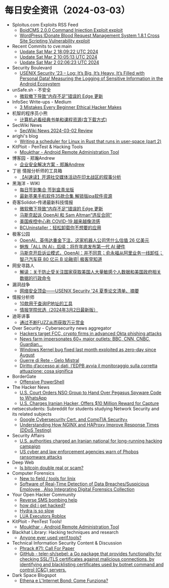 # 每日安全资讯（2024-03-03）

- Sploitus.com Exploits RSS Feed
  - [BoidCMS 2.0.0 Command Injection Exploit exploit](https://sploitus.com/exploit?id=1337DAY-ID-39387&utm_source=rss&utm_medium=rss)
  - [WordPress IDonate Blood Request Management System 1.8.1 Cross Site Scripting Vulnerability exploit](https://sploitus.com/exploit?id=1337DAY-ID-39386&utm_source=rss&utm_medium=rss)
- Recent Commits to cve:main
  - [Update Sat Mar  2 18:09:22 UTC 2024](https://github.com/trickest/cve/commit/03386dfcdee76a07bd82b4575fa70f9aadfdc66a)
  - [Update Sat Mar  2 10:05:13 UTC 2024](https://github.com/trickest/cve/commit/2375254da5502f9a19ee722c665dafea056ae104)
  - [Update Sat Mar  2 02:06:23 UTC 2024](https://github.com/trickest/cve/commit/cfed40b54a7f0928b6972cc1faadb01747893926)
- Security Boulevard
  - [USENIX Security ’23 – Log: It’s Big, It’s Heavy, It’s Filled with Personal Data! Measuring the Logging of Sensitive Information in the Android Ecosystem](https://securityboulevard.com/2024/03/usenix-security-23-log-its-big-its-heavy-its-filled-with-personal-data-measuring-the-logging-of-sensitive-information-in-the-android-ecosystem/)
- unSafe.sh - 不安全
  - [微软撤下导致“内存不足”错误的 Edge 更新](https://buaq.net/go-225668.html)
- InfoSec Write-ups - Medium
  - [3 Mistakes Every Beginner Ethical Hacker Makes](https://infosecwriteups.com/3-mistakes-every-beginner-ethical-hacker-makes-f86fa5ee96c9?source=rss----7b722bfd1b8d---4)
- 机智的程序员小熊
  - [计算机必看经典书单和课程资源(含下载方式)](https://coding3min.com/2433.html)
- SecWiki News
  - [SecWiki News 2024-03-02 Review](http://www.sec-wiki.com/?2024-03-02)
- arighi's blog
  - [Writing a scheduler for Linux in Rust that runs in user-space (part 2)](http://arighi.blogspot.com/2024/03/writing-scheduler-for-linux-in-rust.html)
- KitPloit - PenTest &amp; Hacking Tools
  - [Moukthar - Android Remote Administration Tool](http://www.kitploit.com/2024/02/moukthar-android-remote-administration.html)
- 博客园 - 郑瀚Andrew
  - [企业安全解决方案 - 郑瀚Andrew](https://www.cnblogs.com/LittleHann/p/18049380)
- 丁爸 情报分析师的工具箱
  - [【AI速读】开源社交媒体活动在印太战区的叙事分析](https://mp.weixin.qq.com/s?__biz=MzI2MTE0NTE3Mw==&mid=2651142446&idx=1&sn=f853c38654477e2cfa4d1af193a6b233&chksm=f1af4e14c6d8c702569d41ab72bb6b0b5f273d73a55f2fa36f2396ec34a763d7d3e9e04c5e61&scene=58&subscene=0#rd)
- 黑海洋 - WIKI
  - [每日签到集合 签到盒青龙版](https://blog.upx8.com/4087)
  - [最新苹果手机软件35款合集 解锁版ipa软件资源](https://blog.upx8.com/4086)
- 奇客Solidot–传递最新科技情报
  - [微软撤下导致“内存不足”错误的 Edge 更新](https://www.solidot.org/story?sid=77495)
  - [马斯克起诉 OpenAI 和 Sam Altman“违反合同”](https://www.solidot.org/story?sid=77494)
  - [美国疾控中心称 COVID-19 越来越像流感](https://www.solidot.org/story?sid=77493)
  - [BCUninstaller：轻松卸载你不想要的应用](https://www.solidot.org/story?sid=77492)
- 极客公园
  - [OpenAI、英伟达重金下注，这家机器人公司凭什么估值 26 亿美元](https://mp.weixin.qq.com/s?__biz=MTMwNDMwODQ0MQ==&mid=2653034755&idx=1&sn=d13110f2319510a4e56ad0d007b05b8e&chksm=7e5764b54920eda35533d15cb52a38716807b2b80cfcbbb2d37ae386fb2c8b73a7104bb476f4&scene=58&subscene=0#rd)
  - [魅族「ALL IN AI」后续：将在年底发布第一代 AI 硬件](https://mp.weixin.qq.com/s?__biz=MTMwNDMwODQ0MQ==&mid=2653034755&idx=2&sn=0fb4d596c6194db1b137f11212bc9a1e&chksm=7e5764b54920eda327d3b60674a5cc386a53f64ce5c749b18e09716db60cea77788a9197a047&scene=58&subscene=0#rd)
  - [马斯克开启诉讼模式，OpenAI：并不同意；俞永福从阿里业务一线卸任；智己汽车获 80 亿元 B 论融资| 极客早知道](https://mp.weixin.qq.com/s?__biz=MTMwNDMwODQ0MQ==&mid=2653034753&idx=1&sn=b5bc6956023112c64860889a4bd954cc&chksm=7e5764b74920eda12c39116aacfafc36f77bb09be5dea04de7197aa54d77bdf3a0dc8e69f8b7&scene=58&subscene=0#rd)
- 网安寻路人
  - [解读：关于防止受关注国家获取美国人大量敏感个人数据和美国政府相关数据的行政命令](https://mp.weixin.qq.com/s?__biz=MzIxODM0NDU4MQ==&mid=2247501574&idx=1&sn=821c1bc255ec02d82c079c8cff608724&chksm=97e97aeca09ef3faff5ffe22f013203647b905c8bc5992e1ffcbdce553cd1932407893c3aa15&scene=58&subscene=0#rd)
- 漏洞战争
  - [网络安全顶会——USENIX Security '24 夏季论文清单、摘要](https://mp.weixin.qq.com/s?__biz=MzU0MzgzNTU0Mw==&mid=2247485196&idx=1&sn=bfcf700a390f4e624e2958994865debf&chksm=fb0413f4cc739ae2ce69c06a81385eefef3d71574f82c2491ea3fafc0406203fcc7428ba9979&scene=58&subscene=0#rd)
- 情报分析师
  - [10款用于查询IP地址的工具](https://mp.weixin.qq.com/s?__biz=MzA3Mjc1MTkwOA==&mid=2650546504&idx=1&sn=33db490676047a77505ba2ead20b2b1c&chksm=87110f03b06686159fff5e29cc95905f8a345e551fa387c182481ef4e1f01e549aaafcbfcda5&scene=58&subscene=0#rd)
  - [情报学院优选（2024年3月2日最新版）](https://mp.weixin.qq.com/s?__biz=MzA3Mjc1MTkwOA==&mid=2650546504&idx=2&sn=af26afe452b5db7303918339563b2e9b&chksm=87110f03b0668615d1f647a59d5aac8ef6f677f8212708ca0c29d539440d5dc12a2f99662766&scene=58&subscene=0#rd)
- 迪哥讲事
  - [通过不断FUZZ从而获取万元赏金](https://mp.weixin.qq.com/s?__biz=MzIzMTIzNTM0MA==&mid=2247493721&idx=1&sn=6d0b2c855686ff4a87ff51cb8a84de64&chksm=e8a5e23adfd26b2ccea114aa7d81cf370e5ddb3892d2ae307545e53b4445961a2aa8545cdea7&scene=58&subscene=0#rd)
- Over Security - Cybersecurity news aggregator
  - [Hackers target FCC, crypto firms in advanced Okta phishing attacks](https://www.bleepingcomputer.com/news/security/hackers-target-fcc-crypto-firms-in-advanced-okta-phishing-attacks/)
  - [News farm impersonates 60+ major outlets: BBC, CNN, CNBC, Guardian...](https://www.bleepingcomputer.com/news/security/news-farm-impersonates-60-plus-major-outlets-bbc-cnn-cnbc-guardian/)
  - [Windows Kernel bug fixed last month exploited as zero-day since August](https://www.bleepingcomputer.com/news/security/windows-kernel-bug-fixed-last-month-exploited-as-zero-day-since-august/)
  - [Guerre di Rete - Gelo Mistral](https://guerredirete.substack.com/p/guerre-di-rete-gelo-mistral)
  - [Diritto d’accesso ai dati, l’EDPB avvia il monitoraggio sulla corretta attuazione: cosa significa](https://www.cybersecurity360.it/news/diritto-daccesso-ai-dati-ledpb-avvia-il-monitoraggio-sulla-corretta-attuazione-cosa-significa/)
- BorderGate
  - [Offensive PowerShell](https://www.bordergate.co.uk/offensive-powershell/)
- The Hacker News
  - [U.S. Court Orders NSO Group to Hand Over Pegasus Spyware Code to WhatsApp](https://thehackernews.com/2024/03/us-court-orders-nso-group-to-hand-over.html)
  - [U.S. Charges Iranian Hacker, Offers $10 Million Reward for Capture](https://thehackernews.com/2024/03/us-charges-iranian-hacker-offers-10.html)
- netsecstudents: Subreddit for students studying Network Security and its related subjects
  - [Google Cybersecurity Cert. and CompTIA Security+](https://www.reddit.com/r/netsecstudents/comments/1b4ah07/google_cybersecurity_cert_and_comptia_security/)
  - [Understanding How NGINX and HAProxy Improve Response Times (DDoS Testing)](https://www.reddit.com/r/netsecstudents/comments/1b4k4g8/understanding_how_nginx_and_haproxy_improve/)
- Security Affairs
  - [U.S. authorities charged an Iranian national for long-running hacking campaign](https://securityaffairs.com/159837/hacking/us-charged-iranian-national.html)
  - [US cyber and law enforcement agencies warn of Phobos ransomware attacks](https://securityaffairs.com/159822/cyber-crime/cisa-phobos-ransomware-attacks.html)
- Deep Web
  - [Is bitcoin double real or scam?](https://www.reddit.com/r/deepweb/comments/1b4c4mv/is_bitcoin_double_real_or_scam/)
- Computer Forensics
  - [New to field / tools for linix](https://www.reddit.com/r/computerforensics/comments/1b4zm8b/new_to_field_tools_for_linix/)
  - [Software of Real-Time Detection of Data Breaches/Suspicious Employee , Also Integrating Digital Forensics Collection](https://www.reddit.com/r/computerforensics/comments/1b4xlqs/software_of_realtime_detection_of_data/)
- Your Open Hacker Community
  - [Reverse SMS bombing help](https://www.reddit.com/r/HowToHack/comments/1b507kg/reverse_sms_bombing_help/)
  - [how did i get hacked?](https://www.reddit.com/r/HowToHack/comments/1b4note/how_did_i_get_hacked/)
  - [Hydra is so slow](https://www.reddit.com/r/HowToHack/comments/1b4lwvz/hydra_is_so_slow/)
  - [LUA Executors Roblox](https://www.reddit.com/r/HowToHack/comments/1b4dhzt/lua_executors_roblox/)
- KitPloit - PenTest Tools!
  - [Moukthar - Android Remote Administration Tool](http://www.kitploit.com/2024/02/moukthar-android-remote-administration.html)
- Blackhat Library: Hacking techniques and research
  - [Anyone ever used verif.tools?](https://www.reddit.com/r/blackhat/comments/1b4ezyf/anyone_ever_used_veriftools/)
- Technical Information Security Content & Discussion
  - [Phrack #71: Call For Paper](https://www.reddit.com/r/netsec/comments/1b4kh10/phrack_71_call_for_paper/)
  - [GitHub - teler-sh/sebel: a Go package that provides functionality for checking SSL/TLS certificates against malicious connections, by identifying and blacklisting certificates used by botnet command and control (C&C) servers.](https://www.reddit.com/r/netsec/comments/1b4p0t7/github_telershsebel_a_go_package_that_provides/)
- Dark Space Blogspot
  - [Ethena e L'Internet Bond: Come Funziona?](http://darkwhite666.blogspot.com/2024/03/ethena-e-linternet-bond-come-funziona.html)
